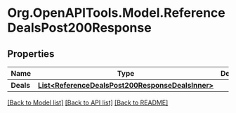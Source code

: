 # Org.OpenAPITools.Model.ReferenceDealsPost200Response

## Properties

Name | Type | Description | Notes
------------ | ------------- | ------------- | -------------
**Deals** | [**List&lt;ReferenceDealsPost200ResponseDealsInner&gt;**](ReferenceDealsPost200ResponseDealsInner.md) |  | [optional] 

[[Back to Model list]](../README.md#documentation-for-models) [[Back to API list]](../README.md#documentation-for-api-endpoints) [[Back to README]](../README.md)

